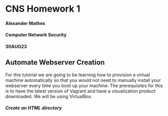 # CNS Homework 1
#### Alexander Mathes
#### Computer Network Security
#### 30AUG23
## Automate Webserver Creation
For this tutorial we are going to be learning how to provision a virtual machine automatically so that you would not need to manually install your webserver every time you boot up your machine.  The prerequisites for this is to have the latest version of Vagrant and have a visualization product downloaded.  We will be using VirtualBox.
##### Create an HTML directory

